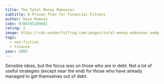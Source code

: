 ```yaml
---
title: The Total Money Makeover
subtitle: A Proven Plan for Financial Fitness
author: Dave Ramsey
isbn: 9780785289081
rating: 2
image: https://cdn.wonderfulfrog.com/images/total-money-makeover.webp
tags:
  - non-fiction
  - finance
year: 2003
---
```


Sensible ideas, but the focus was on those who are in debt. Not a lot of useful strategies (except near the end) for those who have already managed to get themselves out of debt.
